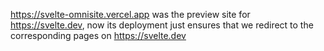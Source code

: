https://svelte-omnisite.vercel.app was the preview site for https://svelte.dev, now its deployment just ensures that we redirect to the corresponding pages on https://svelte.dev

